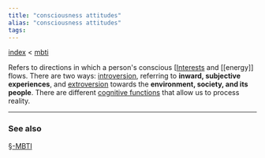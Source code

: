 ```yaml
---
title: "consciousness attitudes"
alias: "consciousness attitudes"
tags: 
---
```


[index](_index.md) < [mbti](§-MBTI.md)

Refers to directions in which a person's conscious [[Interests](§-interests.md) and [[energy]] flows. There are two ways:
[introversion](introversion.md), referring to **inward, subjective experiences**, and [extroversion](extroversion.md) towards the **environment, society, and its people**. There are different [cognitive functions](cognitive-functions.md) that allow us to process reality. 


-------------
### See also
[§-MBTI](§-MBTI.md)

